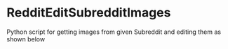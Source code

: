 # RedditEditSubredditImages
Python script for getting images from given Subreddit and editing them as shown below
